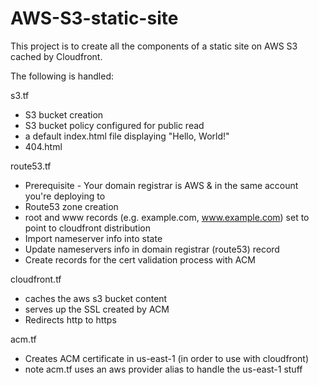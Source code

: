 # AWS-S3-static-site

This project is to create all the components of a static site on AWS S3 cached by Cloudfront.

The following is handled:

s3.tf
* S3 bucket creation
* S3 bucket policy configured for public read
* a default index.html file displaying "Hello, World!"
* 404.html

route53.tf
* Prerequisite - Your domain registrar is AWS & in the same account you're deploying to
* Route53 zone creation
* root and www records (e.g. example.com, www.example.com) set to point to cloudfront distribution
* Import nameserver info into state
* Update nameservers info in domain registrar (route53) record
* Create records for the cert validation process with ACM

cloudfront.tf
* caches the aws s3 bucket content
* serves up the SSL created by ACM
* Redirects http to https

acm.tf
* Creates ACM certificate in us-east-1 (in order to use with cloudfront)
* note acm.tf uses an aws provider alias to handle the us-east-1 stuff
